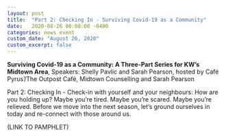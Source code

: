 ```yaml
---
layout: post
title:  "Part 2: Checking In - Surviving Covid-19 as a Community"
date:   2020-08-26 00:08:00 -0400
categories: news event
custom_date: "August 26, 2020"
custom_excerpt: false
---
```


**Surviving Covid-19 as a Community: A Three-Part Series for KW’s Midtown Area**, Speakers: Shelly Pavlic and Sarah Pearson, hosted by Café Pyrus’/The Outpost Café, Midtown Counselling and Sarah Pearson  

Part 2: Checking In - Check-in with yourself and your neighbours: How are you holding up? Maybe you’re tired. Maybe you’re scared. Maybe you’re relieved. Before we move into the next season, let’s ground ourselves in today and re-connect with those around us. 

(LINK TO PAMPHLET)